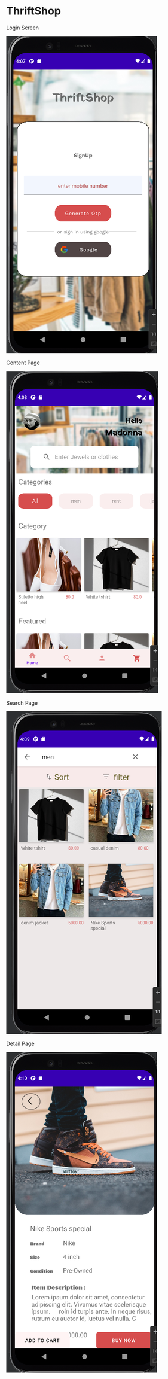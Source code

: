 # ThriftShop
Login Screen

![no idea](./loginscreen.png)

Content Page

![no idea](./contentScreen.png)

Search  Page

![no idea](./searchscreen.png)

Detail  Page

![no idea](./detailscreen.png)

